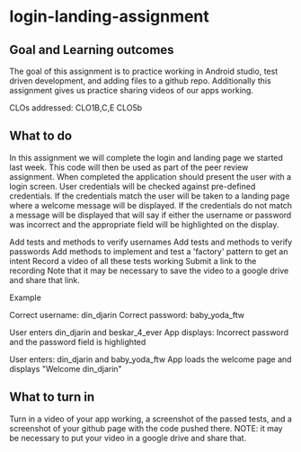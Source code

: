 # login-landing-assignment

## Goal and Learning outcomes
The goal of this assignment is to practice working in Android studio, test driven development, and adding files to a github repo.
Additionally this assignment gives us practice sharing videos of our apps working.

CLOs addressed: CLO1B,C,E CLO5b

## What to do
In this assignment we will complete the login and landing page we started last week. This code will then be used as part of the peer review assignment. 
When completed the application should present the user with a login screen. User credentials will be checked against pre-defined credentials. If the credentials match the user will be taken to a landing page where a welcome message will be displayed. If the credentials do not match a message will be displayed that will say if either the username or password was incorrect and the appropriate field will be highlighted on the display.

Add tests and methods to verify usernames
Add tests and methods to verify passwords
Add methods to implement and test a 'factory' pattern to get an intent
Record a video of all these tests working
Submit a link to the recording
Note that it may be necessary to save the video to a google drive and share that link.

Example

Correct username: din_djarin
Correct password: baby_yoda_ftw

User enters din_djarin and beskar_4_ever
App displays: Incorrect password and the password field is highlighted

User enters: din_djarin and baby_yoda_ftw
App loads the welcome page and displays "Welcome din_djarin"

## What to turn in
Turn in a video of your app working, a screenshot of the passed tests, and a screenshot of your github page with the code pushed there.
NOTE: it may be necessary to put your video in a google drive and share that.
